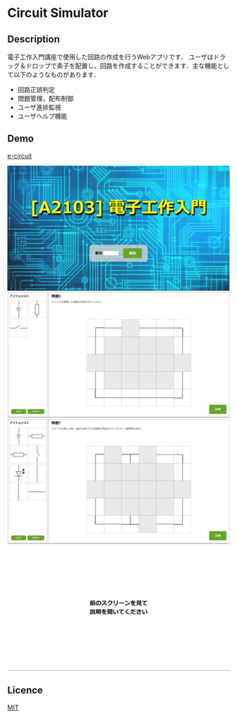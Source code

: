 Circuit Simulator
====

## Description
電子工作入門講座で使用した回路の作成を行うWebアプリです．
ユーザはドラッグ＆ドロップで素子を配置し，回路を作成することができます．主な機能として以下のようなものがあります．

- 回路正誤判定
- 問題管理，配布制御
- ユーザ進捗監視
- ユーザヘルプ機能

## Demo
[e-circuit](https://e-circuit.herokuapp.com/)

![circuit-simulator-demo1](circuit-simulator-demo1.webp)
![circuit-simulator-demo2](circuit-simulator-demo2.webp)
![circuit-simulator-demo3](circuit-simulator-demo3.webp)
![circuit-simulator-demo4](circuit-simulator-demo4.webp)

## Licence
[MIT](LICENSE)
